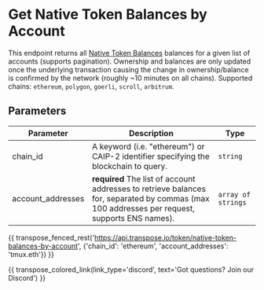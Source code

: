 # Get Native Token Balances by Account

This endpoint returns all [Native Token Balances](../models/native_token_balance_model.md) balances for a given list of accounts (supports pagination). Ownership and balances are only updated once the underlying transaction causing the change in ownership/balance is confirmed by the network (roughly ~10 minutes on all chains). Supported chains: `ethereum`, `polygon`, `goerli`, `scroll`, `arbitrum`.

## Parameters
| Parameter     | Description                                                                          | Type     | 
|---------------|--------------------------------------------------------------------------------------|----------|
| chain_id      | A keyword (i.e. "ethereum") or CAIP-2 identifier specifying the blockchain to query. | `string` | 
| account_addresses | **required** The list of account addresses to retrieve balances for, separated by commas (max 100 addresses per request, supports ENS names).   | `array of strings` | 

{{ transpose_fenced_rest('https://api.transpose.io/token/native-token-balances-by-account', {'chain_id': 'ethereum', 'account_addresses': 'tmux.eth'}) }}

{{ transpose_colored_link(link_type='discord', text='Got questions?  Join our Discord') }}
